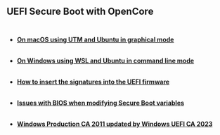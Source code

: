 ## UEFI Secure Boot with OpenCore<br><br>

 - [**On macOS using UTM and Ubuntu in graphical mode**](UTM%20Ubuntu%20VM%20on%20macOS.md)<br><br>

- [**On Windows using WSL and Ubuntu in command line mode**](WSL%20Ubuntu%20VM%20on%20Windows.md)<br><br>

- [**How to insert the signatures into the UEFI firmware**](Embed%20keys%20in%20the%20firmware.md)<br><br>

- [**Issues with BIOS when modifying Secure Boot variables**](BIOS%20issues%20and%20possible%20fixes.md)<br><br>

- [**Windows Production CA 2011 updated by Windows UEFI CA 2023**](Windows%20UEFI%20CA%202023%20cert.md)




